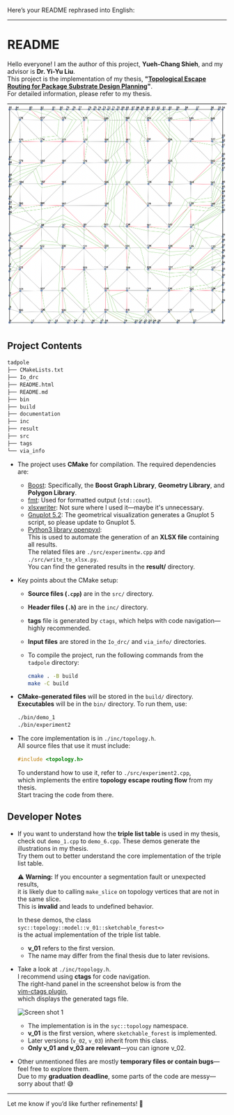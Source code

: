 Here’s your README rephrased into English:

---

# README

Hello everyone! I am the author of this project, **Yueh-Chang Shieh**, and my advisor is **Dr. Yi-Yu Liu**.  
This project is the implementation of my thesis, **"[Topological Escape Routing for Package Substrate Design Planning](./documentation/_2022__Yueh_chang_Shieh__Topological_Escape_Routing_for_Package_Substrate_Design_Planning.pdf)"**.  
For detailed information, please refer to my thesis.

![The Industrial 2 Complete Geometrical Visualization Using the Minimum Spanning Forest of Heuristic Target Net Offset and the Topology Escape Routing Algorithm Version Four](./documentation/fig/result.png)

## Project Contents

```txt
tadpole
├── CMakeLists.txt
├── Io_drc
├── README.html
├── README.md
├── bin
├── build
├── documentation
├── inc
├── result
├── src
├── tags
└── via_info
```

- The project uses **CMake** for compilation. The required dependencies are:
  - [Boost](https://www.boost.org/doc/libs/1_76_0/libs/graph/doc/index.html): Specifically, the **Boost Graph Library**, **Geometry Library**, and **Polygon Library**.
  - [fmt](https://github.com/fmtlib/fmt): Used for formatted output (`std::cout`).
  - [xlsxwriter](http://libxlsxwriter.github.io): Not sure where I used it—maybe it's unnecessary.
  - [Gnuplot 5.2](http://www.gnuplot.info): The geometrical visualization generates a Gnuplot 5 script, so please update to Gnuplot 5.
  - [Python3 library openpyxl](https://openpyxl.readthedocs.io/en/stable/):  
    This is used to automate the generation of an **XLSX file** containing all results.  
    The related files are `./src/experimentw.cpp` and `./src/write_to_xlsx.py`.  
    You can find the generated results in the **result/** directory.

- Key points about the CMake setup:
  - **Source files (`.cpp`)** are in the `src/` directory.
  - **Header files (`.h`)** are in the `inc/` directory.
  - **tags** file is generated by `ctags`, which helps with code navigation—highly recommended.
  - **Input files** are stored in the `Io_drc/` and `via_info/` directories.
  - To compile the project, run the following commands from the `tadpole` directory:

    ```bash
    cmake . -B build
    make -C build
    ```

- **CMake-generated files** will be stored in the `build/` directory.  
  **Executables** will be in the `bin/` directory. To run them, use:

    ```bash
    ./bin/demo_1
    ./bin/experiment2
    ```

- The core implementation is in `./inc/topology.h`.  
  All source files that use it must include:

    ```cpp
    #include <topology.h>
    ```

  To understand how to use it, refer to `./src/experiment2.cpp`,  
  which implements the entire **topology escape routing flow** from my thesis.  
  Start tracing the code from there.

## Developer Notes

- If you want to understand how the **triple list table** is used in my thesis,  
  check out `demo_1.cpp` to `demo_6.cpp`. These demos generate the illustrations in my thesis.  
  Try them out to better understand the core implementation of the triple list table.  

  ⚠ **Warning:** If you encounter a segmentation fault or unexpected results,  
  it is likely due to calling `make_slice` on topology vertices that are not in the same slice.  
  This is **invalid** and leads to undefined behavior.  

  In these demos, the class `syc::topology::model::v_01::sketchable_forest<>`  
  is the actual implementation of the triple list table.  

  - **v_01** refers to the first version.
  - The name may differ from the final thesis due to later revisions.

- Take a look at `./inc/topology.h`.  
  I recommend using **ctags** for code navigation.  
  The right-hand panel in the screenshot below is from the  
  [vim-ctags plugin](https://github.com/webastien/vim-ctags),  
  which displays the generated tags file.

  ![Screen shot 1](./documentation/fig/Screen_shot_1.png)

  - The implementation is in the `syc::topology` namespace.
  - **v_01** is the first version, where `sketchable_forest` is implemented.
  - Later versions (`v_02`, `v_03`) inherit from this class.
  - **Only v_01 and v_03 are relevant**—you can ignore v_02.

- Other unmentioned files are mostly **temporary files or contain bugs**—feel free to explore them.  
  Due to my **graduation deadline**, some parts of the code are messy—sorry about that! 😅

---

Let me know if you’d like further refinements! 🚀

